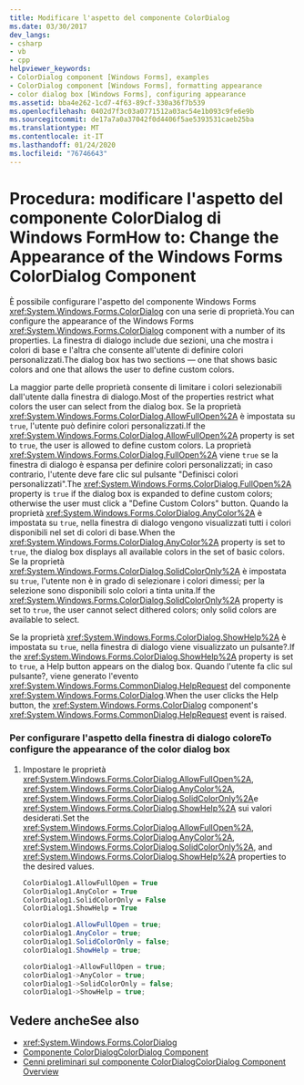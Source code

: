 ```yaml
---
title: Modificare l'aspetto del componente ColorDialog
ms.date: 03/30/2017
dev_langs:
- csharp
- vb
- cpp
helpviewer_keywords:
- ColorDialog component [Windows Forms], examples
- ColorDialog component [Windows Forms], formatting appearance
- color dialog box [Windows Forms], configuring appearance
ms.assetid: bba4e262-1cd7-4f63-89cf-330a36f7b539
ms.openlocfilehash: 0402d7f3c03a0771512a03ac54e1b093c9fe6e9b
ms.sourcegitcommit: de17a7a0a37042f0d4406f5ae5393531caeb25ba
ms.translationtype: MT
ms.contentlocale: it-IT
ms.lasthandoff: 01/24/2020
ms.locfileid: "76746643"
---
```

# <a name="how-to-change-the-appearance-of-the-windows-forms-colordialog-component"></a><span data-ttu-id="bbea7-102">Procedura: modificare l'aspetto del componente ColorDialog di Windows Form</span><span class="sxs-lookup"><span data-stu-id="bbea7-102">How to: Change the Appearance of the Windows Forms ColorDialog Component</span></span>
<span data-ttu-id="bbea7-103">È possibile configurare l'aspetto del componente Windows Forms <xref:System.Windows.Forms.ColorDialog> con una serie di proprietà.</span><span class="sxs-lookup"><span data-stu-id="bbea7-103">You can configure the appearance of the Windows Forms <xref:System.Windows.Forms.ColorDialog> component with a number of its properties.</span></span> <span data-ttu-id="bbea7-104">La finestra di dialogo include due sezioni, una che mostra i colori di base e l'altra che consente all'utente di definire colori personalizzati.</span><span class="sxs-lookup"><span data-stu-id="bbea7-104">The dialog box has two sections — one that shows basic colors and one that allows the user to define custom colors.</span></span>  
  
 <span data-ttu-id="bbea7-105">La maggior parte delle proprietà consente di limitare i colori selezionabili dall'utente dalla finestra di dialogo.</span><span class="sxs-lookup"><span data-stu-id="bbea7-105">Most of the properties restrict what colors the user can select from the dialog box.</span></span> <span data-ttu-id="bbea7-106">Se la proprietà <xref:System.Windows.Forms.ColorDialog.AllowFullOpen%2A> è impostata su `true`, l'utente può definire colori personalizzati.</span><span class="sxs-lookup"><span data-stu-id="bbea7-106">If the <xref:System.Windows.Forms.ColorDialog.AllowFullOpen%2A> property is set to `true`, the user is allowed to define custom colors.</span></span> <span data-ttu-id="bbea7-107">La proprietà <xref:System.Windows.Forms.ColorDialog.FullOpen%2A> viene `true` se la finestra di dialogo è espansa per definire colori personalizzati; in caso contrario, l'utente deve fare clic sul pulsante "Definisci colori personalizzati".</span><span class="sxs-lookup"><span data-stu-id="bbea7-107">The <xref:System.Windows.Forms.ColorDialog.FullOpen%2A> property is `true` if the dialog box is expanded to define custom colors; otherwise the user must click a "Define Custom Colors" button.</span></span> <span data-ttu-id="bbea7-108">Quando la proprietà <xref:System.Windows.Forms.ColorDialog.AnyColor%2A> è impostata su `true`, nella finestra di dialogo vengono visualizzati tutti i colori disponibili nel set di colori di base.</span><span class="sxs-lookup"><span data-stu-id="bbea7-108">When the <xref:System.Windows.Forms.ColorDialog.AnyColor%2A> property is set to `true`, the dialog box displays all available colors in the set of basic colors.</span></span> <span data-ttu-id="bbea7-109">Se la proprietà <xref:System.Windows.Forms.ColorDialog.SolidColorOnly%2A> è impostata su `true`, l'utente non è in grado di selezionare i colori dimessi; per la selezione sono disponibili solo colori a tinta unita.</span><span class="sxs-lookup"><span data-stu-id="bbea7-109">If the <xref:System.Windows.Forms.ColorDialog.SolidColorOnly%2A> property is set to `true`, the user cannot select dithered colors; only solid colors are available to select.</span></span>  
  
 <span data-ttu-id="bbea7-110">Se la proprietà <xref:System.Windows.Forms.ColorDialog.ShowHelp%2A> è impostata su `true`, nella finestra di dialogo viene visualizzato un pulsante?.</span><span class="sxs-lookup"><span data-stu-id="bbea7-110">If the <xref:System.Windows.Forms.ColorDialog.ShowHelp%2A> property is set to `true`, a Help button appears on the dialog box.</span></span> <span data-ttu-id="bbea7-111">Quando l'utente fa clic sul pulsante?, viene generato l'evento <xref:System.Windows.Forms.CommonDialog.HelpRequest> del componente <xref:System.Windows.Forms.ColorDialog>.</span><span class="sxs-lookup"><span data-stu-id="bbea7-111">When the user clicks the Help button, the <xref:System.Windows.Forms.ColorDialog> component's <xref:System.Windows.Forms.CommonDialog.HelpRequest> event is raised.</span></span>  
  
### <a name="to-configure-the-appearance-of-the-color-dialog-box"></a><span data-ttu-id="bbea7-112">Per configurare l'aspetto della finestra di dialogo colore</span><span class="sxs-lookup"><span data-stu-id="bbea7-112">To configure the appearance of the color dialog box</span></span>  
  
1. <span data-ttu-id="bbea7-113">Impostare le proprietà <xref:System.Windows.Forms.ColorDialog.AllowFullOpen%2A>, <xref:System.Windows.Forms.ColorDialog.AnyColor%2A>, <xref:System.Windows.Forms.ColorDialog.SolidColorOnly%2A>e <xref:System.Windows.Forms.ColorDialog.ShowHelp%2A> sui valori desiderati.</span><span class="sxs-lookup"><span data-stu-id="bbea7-113">Set the <xref:System.Windows.Forms.ColorDialog.AllowFullOpen%2A>, <xref:System.Windows.Forms.ColorDialog.AnyColor%2A>, <xref:System.Windows.Forms.ColorDialog.SolidColorOnly%2A>, and <xref:System.Windows.Forms.ColorDialog.ShowHelp%2A> properties to the desired values.</span></span>  
  
    ```vb  
    ColorDialog1.AllowFullOpen = True  
    ColorDialog1.AnyColor = True  
    ColorDialog1.SolidColorOnly = False  
    ColorDialog1.ShowHelp = True  
    ```  
  
    ```csharp  
    colorDialog1.AllowFullOpen = true;  
    colorDialog1.AnyColor = true;  
    colorDialog1.SolidColorOnly = false;  
    colorDialog1.ShowHelp = true;  
    ```  
  
    ```cpp  
    colorDialog1->AllowFullOpen = true;  
    colorDialog1->AnyColor = true;  
    colorDialog1->SolidColorOnly = false;  
    colorDialog1->ShowHelp = true;  
    ```  
  
## <a name="see-also"></a><span data-ttu-id="bbea7-114">Vedere anche</span><span class="sxs-lookup"><span data-stu-id="bbea7-114">See also</span></span>

- <xref:System.Windows.Forms.ColorDialog>
- [<span data-ttu-id="bbea7-115">Componente ColorDialog</span><span class="sxs-lookup"><span data-stu-id="bbea7-115">ColorDialog Component</span></span>](colordialog-component-windows-forms.md)
- [<span data-ttu-id="bbea7-116">Cenni preliminari sul componente ColorDialog</span><span class="sxs-lookup"><span data-stu-id="bbea7-116">ColorDialog Component Overview</span></span>](colordialog-component-overview-windows-forms.md)
